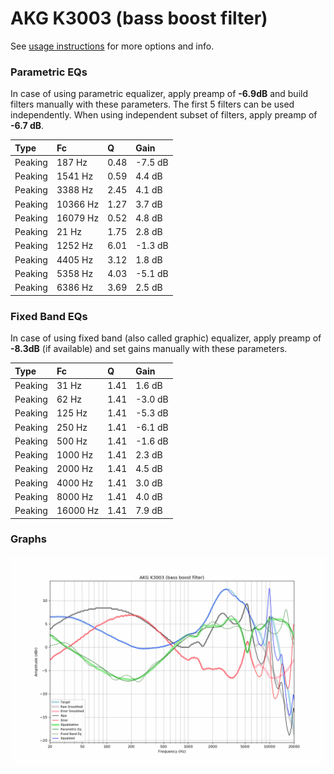 # AKG K3003 (bass boost filter)
See [usage instructions](https://github.com/jaakkopasanen/AutoEq#usage) for more options and info.

### Parametric EQs
In case of using parametric equalizer, apply preamp of **-6.9dB** and build filters manually
with these parameters. The first 5 filters can be used independently.
When using independent subset of filters, apply preamp of **-6.7 dB**.

| Type    | Fc       |    Q | Gain    |
|:--------|:---------|:-----|:--------|
| Peaking | 187 Hz   | 0.48 | -7.5 dB |
| Peaking | 1541 Hz  | 0.59 | 4.4 dB  |
| Peaking | 3388 Hz  | 2.45 | 4.1 dB  |
| Peaking | 10366 Hz | 1.27 | 3.7 dB  |
| Peaking | 16079 Hz | 0.52 | 4.8 dB  |
| Peaking | 21 Hz    | 1.75 | 2.8 dB  |
| Peaking | 1252 Hz  | 6.01 | -1.3 dB |
| Peaking | 4405 Hz  | 3.12 | 1.8 dB  |
| Peaking | 5358 Hz  | 4.03 | -5.1 dB |
| Peaking | 6386 Hz  | 3.69 | 2.5 dB  |

### Fixed Band EQs
In case of using fixed band (also called graphic) equalizer, apply preamp of **-8.3dB**
(if available) and set gains manually with these parameters.

| Type    | Fc       |    Q | Gain    |
|:--------|:---------|:-----|:--------|
| Peaking | 31 Hz    | 1.41 | 1.6 dB  |
| Peaking | 62 Hz    | 1.41 | -3.0 dB |
| Peaking | 125 Hz   | 1.41 | -5.3 dB |
| Peaking | 250 Hz   | 1.41 | -6.1 dB |
| Peaking | 500 Hz   | 1.41 | -1.6 dB |
| Peaking | 1000 Hz  | 1.41 | 2.3 dB  |
| Peaking | 2000 Hz  | 1.41 | 4.5 dB  |
| Peaking | 4000 Hz  | 1.41 | 3.0 dB  |
| Peaking | 8000 Hz  | 1.41 | 4.0 dB  |
| Peaking | 16000 Hz | 1.41 | 7.9 dB  |

### Graphs
![](./AKG%20K3003%20(bass%20boost%20filter).png)